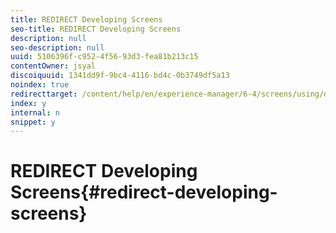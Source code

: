 ```yaml
---
title: REDIRECT Developing Screens
seo-title: REDIRECT Developing Screens
description: null
seo-description: null
uuid: 5106396f-c952-4f56-93d3-fea81b213c15
contentOwner: jsyal
discoiquuid: 1341dd9f-9bc4-4116-bd4c-0b3749df5a13
noindex: true
redirecttarget: /content/help/en/experience-manager/6-4/screens/using/developing-screens
index: y
internal: n
snippet: y
---
```


# REDIRECT Developing Screens{#redirect-developing-screens}

